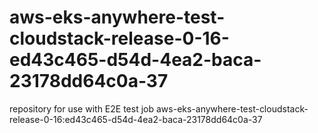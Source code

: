 # aws-eks-anywhere-test-cloudstack-release-0-16-ed43c465-d54d-4ea2-baca-23178dd64c0a-37
repository for use with E2E test job aws-eks-anywhere-test-cloudstack-release-0-16:ed43c465-d54d-4ea2-baca-23178dd64c0a-37
